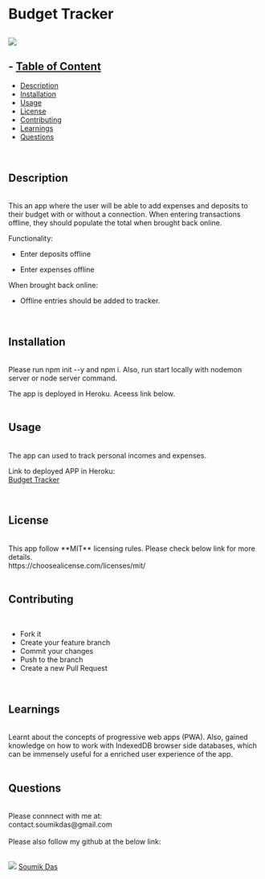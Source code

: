 # Budget Tracker

## ![](https://img.shields.io/badge/license-MIT-yellowgreen)
  

  ## - [Table of Content](#table-of-content)
- [Description <br>](#description)
- [Installation <br>](#installation)
- [Usage <br>](#usage)
- [License <br>](#license)
- [Contributing <br>](#contributing)
- [Learnings <br>](#learnings)
- [Questions <br>](#questions)
<br>

## Description 
  <br>
  This an app where the user will be able to add expenses and deposits to their budget with or without a connection. When entering transactions offline, they should populate the total when brought back online.<br>

  Functionality:

  * Enter deposits offline

  * Enter expenses offline

When brought back online:

  * Offline entries should be added to tracker.
  <br>

## Installation 
  <br>
  Please run npm init --y and npm i. 
  Also, run start locally with 
  nodemon server or node server command.

The app is deployed in Heroku. Aceess link below.
 <br>
  <br>

  ## Usage 
  <br>
  The app can used to track personal incomes and expenses.
<br>

Link to deployed APP in Heroku: <br>
[Budget Tracker]( https://sd-budget-tracker.herokuapp.com/)

  <br>

  ## License 
  <br>
  This app follow **MIT** licensing rules. Please check below link for more details.
   <br>
  https://choosealicense.com/licenses/mit/ <br>
  <br>

  ## Contributing 
  <br>

 - Fork it
 - Create your feature branch
 - Commit your changes
 - Push to the branch
 - Create a new Pull Request <br>
  <br>

  ## Learnings 
  <br>
  Learnt about the concepts of progressive web apps (PWA). Also, gained knowledge on how to work with IndexedDB browser side databases, which can be immensely useful for a enriched user experience of the app.
 <br>
  <br>

  ## Questions 
  <br>
  Please connnect with me at: <br> contact.soumikdas@gmail.com <br> <br>
  Please also follow my github at the below link: <br> <br>
  
 ![](https://img.shields.io/github/followers/dassoumik?style=social) [Soumik Das](https://github.com/dassoumik)  

